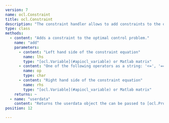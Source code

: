 ```yaml
---
version: 7
name: ocl.Constraint
title: ocl.Constraint
description: "The constraint handler allows to add constraints to the optimal control problem definition."
type: class
methods:
  - content: "Adds a constraint to the optimal control problem."
    name: "add"
    parameters:
      - content: "Left hand side of the constraint equation"
        name: lhs
        type: "[ocl.Variable](#apiocl_variable) or Matlab matrix"
      - content: "One of the following operators as a string: '<=', '==', '>='"
        name: op
        type: char
      - content: "Right hand side of the constraint equation"
        name: rhs
        type: "[ocl.Variable](#apiocl_variable) or Matlab matrix"
    returns: ~
  - name: "userdata"
    content: "Returns the userdata object the can be passed to [ocl.Problem](#apiocl_problem) or [ocl.Stage](#apiocl_stage)."
position: 12

---
```

